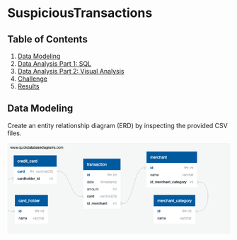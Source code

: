 # SuspiciousTransactions

## Table of Contents
1. [Data Modeling](#data-modeling)
2. [Data Analysis Part 1: SQL](#part-1)
3. [Data Analysis Part 2: Visual Analysis](#part-2)
4. [Challenge](#challenge)
5. [Results](#results)

## Data Modeling

Create an entity relationship diagram (ERD) by inspecting the provided CSV files.

  ![](images/ERD.png)
